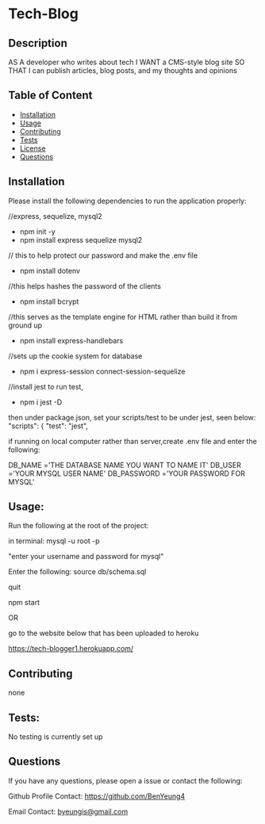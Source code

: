# Tech-Blog

## Description

AS A developer who writes about tech
I WANT a CMS-style blog site
SO THAT I can publish articles, blog posts, and my thoughts and opinions

## Table of Content

- [Installation](#Installation)
- [Usage](#Usage)
- [Contributing](#Contributing)
- [Tests](#Tests)
- [License](#License)
- [Questions](#Questions)

## Installation

Please install the following dependencies to run the application properly:

//express, sequelize, mysql2

- npm init -y
- npm install express sequelize mysql2

// this to help protect our password and make the .env file

- npm install dotenv

//this helps hashes the password of the clients

- npm install bcrypt

//this serves as the template engine for HTML rather than build it from ground up

- npm install express-handlebars

//sets up the cookie system for database

- npm i express-session connect-session-sequelize

//install jest to run test,

- npm i jest -D

then under package.json, set your scripts/test to be under jest, seen below:
"scripts": {
"test": "jest",

if running on local computer rather than server,create .env file and enter the following:

DB_NAME ='THE DATABASE NAME YOU WANT TO NAME IT'
DB_USER ='YOUR MYSQL USER NAME'
DB_PASSWORD ='YOUR PASSWORD FOR MYSQL'

## Usage:

Run the following at the root of the project:

in terminal:
mysql -u root -p

"enter your username and password for mysql"

Enter the following:
source db/schema.sql

quit

npm start

OR

go to the website below that has been uploaded to heroku

https://tech-blogger1.herokuapp.com/

## Contributing

none

## Tests:

No testing is currently set up

## Questions

If you have any questions, please open a issue or contact the following:

Github Profile Contact: https://github.com/BenYeung4

Email Contact: byeungis@gmail.com
